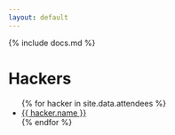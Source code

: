 ```yaml
---
layout: default
---
```


{% include docs.md %}

# Hackers

<ul>
  {% for hacker in site.data.attendees %}
    <li><a href="https://github.com/{{ hacker.github_username }}">{{ hacker.name }}</a></li>
  {% endfor %}
</ul>
